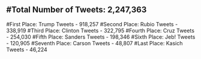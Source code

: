 #Total Number of Tweets: 2,247,363 
---
#First Place: Trump Tweets - 918,257
#Second Place: Rubio Tweets - 338,919
#Third Place: Clinton Tweets - 322,795
#Fourth Place: Cruz Tweets - 254,030
#Fifth Place: Sanders Tweets - 198,346
#Sixth Place: Jeb! Tweets - 120,905
#Seventh Place: Carson Tweets - 48,807
#Last Place: Kasich Tweets - 46,224
